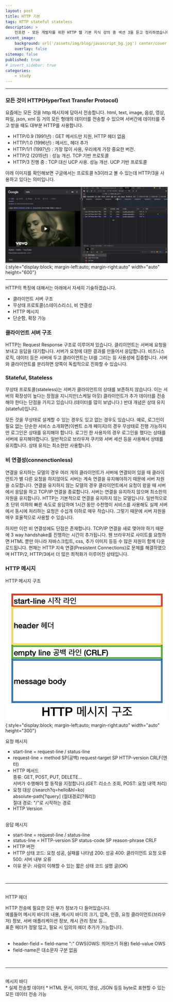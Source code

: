 ```yaml
---
layout: post
title: HTTP 기본
tags: HTTP stateful stateless
description: >
    인프런 - 모든 개발자를 위한 HTTP 웹 기본 지식 강의 중 섹션 3을 듣고 정리하였습니다.
accent_image:
    background: url('/assets/img/blog/javascript_bg.jpg') center/cover
    overlay: false
sitemap: false
published: true
# invert_sidebar: true
categories:
    - study
---
```


---

### 모든 것이 HTTP(HyperText Transfer Protocol)

요즘에는 모든 것을 http 메시지에 담아서 전송합니다.
html, text, image, 음성, 영상, 파일, json, xml 등 거의 모든 형태의 데이터를 전송할 수 있으며
서버간에 데이터를 주고 받을 때도 대부분 HTTP를 사용합니다.

-   HTTP/0.9 (1991년) : GET 메서드만 지원, HTTP 헤더 없음
-   HTTP/1.0 (1996년) : 메서드, 헤더 추가
-   HTTP/1/1 (1997년) : 가장 많이 사용, 우리에게 가장 중요한 버전.
-   HTTP/2 (2015년) : 성능 개선. TCP 기반 프로토콜
-   HTTP/3 진행 중 : TCP 대신 UCP 사용. 성능 개선. UCP 기반 프로토콜

아래 이미지를 확인해보면 구글에서는 프로토콜 h3이라고 볼 수 있는데 HTTP/3을 사용하고 있다는 의미입니다.

![image1](/assets/img/blog/study/20220617-study-http-1.png){:style="display:block; margin-left:auto; margin-right:auto" width="auto" height="600"}

---

HTTP의 특징에 대해서는 아래에서 자세히 기술하겠습니다.

-   클라이언트 서버 구조
-   무상태 프로토콜(스테이스리스), 비 연결성
-   HTTP 메시지
-   단순함, 확장 가능

### 클라이언트 서버 구조

HTTP는 Request Response 구조로 이루어져 있습니다. 클리이언트는 서버에 요청을 보내고 응답을 대기합니다.
서버가 요청에 대한 결과를 만들어서 응답합니다.
비즈니스 로직, 데이터 등은 서버에 두고 클라이언트는 UI를 그리는 등 사용성에 집중합니다.
서버와 클라이언트를 분리하면 양쪽이 독립적으로 진화할 수 있습니다.

### Stateful, Stateless

무상태 프로토콜(stateless)는 서버가 클라이언트의 상태를 보존하지 않습니다.
이는 서버의 확장성이 높다는 장점을 지니지만(스케일 아웃) 클라이언트가 추가 데이터를 전송해야 한다는 단점을 가지고 있습니다.(데이터를 많이 보냅니다.)
반대 개념은 상태 유지(stateful)입니다.

모든 것을 무상태로 설계할 수 있는 경우도 있고 없는 경우도 있습니다.
예로, 로그인이 필요 없는 단순한 서비스 소개화면(이벤트 소개 페이지)의 경우 무상태로 진행 가능하지만 로그인은 상태를 유지해야 합니다.
로그인 한 사용자의 경우 로그인을 했다는 상태를 서버에 유지해야합니다.
일반적으로 브라우저 쿠키와 서버 세션 등을 사용해서 상태를 유지합니다.
상태 유지는 최소한만 사용합니다.

### 비 연결성(connenctionless)

연결을 유지하는 모델의 경우 여러 개의 클라이언트가 서버에 연결되어 있을 때 클라이언트가 별 다른 요청을 하지않아도 서버는 계속 연결을 유지해야하기 때문에 서버 자원을 소모합니다.
연결을 유지하지 않는 모델의 경우 클라이언트에서 요청이 왔을 때 서버에서 응답을 하고 TCP/IP 연결을 종료합니다. 서버는 연결을 유지하지 않으며 최소한의 자원을 유지합니다.
HTTP는 기본적으로 연결을 유지하지 않는 모델입니다. 일반적으로 초 단위 이하의 빠른 속도로 응답하며 1시간 동안 수천명이 서비스를 사용해도 실제 서버에서 동시에 처리하는 요청은 수십개 이하로 매우 작습니다. 그렇기 때문에 서버 자원을 매우 효율적으로 사용할 수 있습니다.

하지만 이런 비 연결성에도 단점은 존재합니다.
TCP/IP 연결을 새로 맺어야 하기 때문에 3 way handshake를 진행하는 시간이 추가됩니다.
웬 브라우저로 사이트를 요청하면 HTML 뿐만 아니라 자바스크립트, css, 추가 이미지 등등 수 많은 자원이 함께 다운로드됩니다.
현재는 HTTP 지속 연결(Presistent Connections)로 문제를 해결하였으며 HTTP/2, HTTP/3에서 더 많은 최적화가 이루어진 상태입니다.

### HTTP 메시지

HTTP 메시지 구조

![image1](/assets/img/blog/study/20220617-study-http-2.png){:style="display:block; margin-left:auto; margin-right:auto" width="auto" height="300"}

요청 메시지<br>

-   start-line = request-line / status-line
-   request-line = method SP(공백) request-target SP HTTP-version CRLF(엔터)
-   HTTP 메서드<br>
    종류: GET, POST, PUT, DELETE...<br>
    서버가 수행해야 할 동작을 지정합니다.(GET: 리소스 조회, POST: 요청 내역 처리)
-   요청 대상 (/search?q=hello&hl=ko)<br>
    absolute-path[?query] (절대경로[?쿼리])<br>
    절대 경로: "/"로 시작하는 경로<br>
-   HTTP Version
    <br><br>

응답 메시지<br>

-   start-line = request-line / status-line
-   status-line = HTTP-version SP status-code SP reason-phrase CRLF
-   HTTP 버전
-   HTTP 상태 코드: 요청 성공, 실패를 나타냄
    200: 성공
    400: 클라이언트 요청 오류
    500: 서버 내부 오류
-   이유 문구: 사람이 이해할 수 있는 짧은 상태 코드 설명 글(OK)

<br>

---

<br>
HTTP 헤더
<br>

HTTP 전송에 필요한 모든 부가 정보가 다 들어있습니다.<br>
예를들어 메시지 바디의 내용, 메시지 바디의 크기, 압축, 인증, 요청 클라이언트(브라우저) 정보, 서버 애플리케이션 정보, 캐시 관리 정보 등...<br>
표준 헤더가 정말 많고, 필요 시 임의의 헤더 추가가 가능합니다.<br><br>

-   header-field = field-name ":" OWS(OWS: 띄어쓰기 허용) field-value OWS
-   field-name은 대소문자 구분 없음

<br>

---

<br>
메시지 바디
<br>
* 실제 전송할 데이터
* HTML 문서, 이미지, 영상, JSON 등등 byte로 표현할 수 있는 모든 데이터 전송 가능
